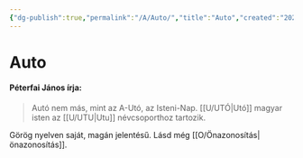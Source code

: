 ```yaml
---
{"dg-publish":true,"permalink":"/A/Auto/","title":"Auto","created":"2024-11-23T05:02","updated":"2025-09-24T13:59"}
---
```



# Auto

#### Péterfai János írja:

> Autó nem más, mint az A-Utó, az Isteni-Nap. [[U/UTÓ\|Utó]] magyar isten az [[U/UTU\|Utu]] névcsoporthoz tartozik.  


Görög nyelven saját, magán jelentésű. Lásd még [[O/Önazonosítás\|önazonosítás]].  
